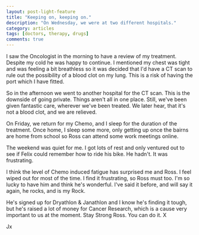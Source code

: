 ```yaml
---
layout: post-light-feature
title: "Keeping on, keeping on."
description: "On Wednesday, we were at two different hospitals."
category: articles
tags: [doctors, therapy, drugs]
comments: true
---
```


I saw the Oncologist in the morning to have a review of my treatment.    Despite my cold he was happy to continue.  I mentioned my chest was tight and was feeling a bit breathless so it was decided that I'd have a CT scan to rule out the possibility of a blood clot on my lung.  This is a risk of having the port which I have fitted.

So in the afternoon we went to another hospital for the CT scan.  This is the downside of going private.  Things aren't all in one place.  Still, we've been given fantastic care, wherever we've been treated.  We later hear, that it's not a blood clot, and we are relieved.

On Friday, we return for my Chemo, and I sleep for the duration of the treatment.  Once home, I sleep some more, only getting up once the bairns are home from school so Ross can attend some work meetings online.

The weekend was quiet for me.  I got lots of rest and only ventured out to see if Felix could remember how to ride his bike.  He hadn't. It was frustrating.

I think the level of Chemo induced fatigue has surprised me and Ross.  I feel wiped out for most of the time.  I find it frustrating, so Ross must too.  I'm so lucky to have him and think he's wonderful.  I've said it before, and will say it again, he rocks, and is my Rock.

He's signed up for Dryathlon & Janathlon and I know he's finding it tough, but he's raised a lot of money for Cancer Research, which is a cause very important to us at the moment.  Stay Strong Ross.  You can do it. X

Jx